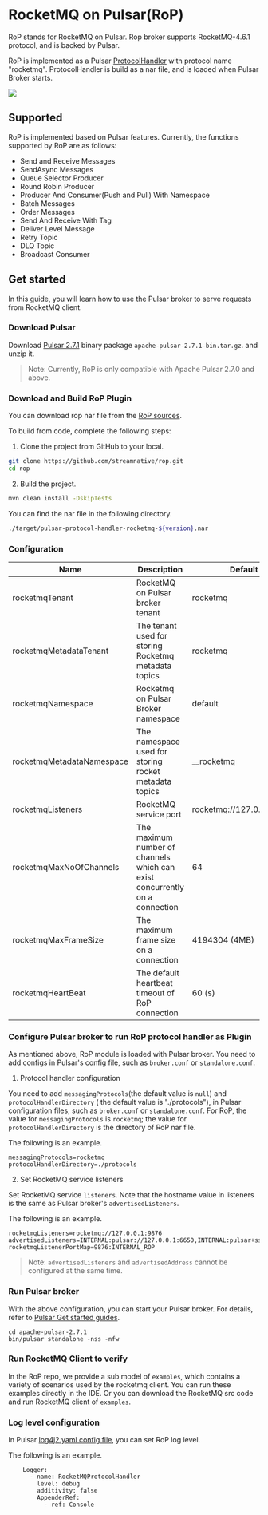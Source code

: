 # RocketMQ on Pulsar(RoP)

RoP stands for RocketMQ on Pulsar. Rop broker supports RocketMQ-4.6.1 protocol, and is backed by
Pulsar.

RoP is implemented as a
Pulsar [ProtocolHandler](https://github.com/apache/pulsar/blob/master/pulsar-broker/src/main/java/org/apache/pulsar/broker/protocol/ProtocolHandler.java)
with protocol name "rocketmq". ProtocolHandler is build as a nar file, and is loaded when Pulsar
Broker starts.

![](docs/rop-architecture.png)

## Supported

RoP is implemented based on Pulsar features. Currently, the functions supported by RoP are as
follows:

- Send and Receive Messages
- SendAsync Messages
- Queue Selector Producer
- Round Robin Producer
- Producer And Consumer(Push and Pull) With Namespace
- Batch Messages
- Order Messages
- Send And Receive With Tag
- Deliver Level Message
- Retry Topic
- DLQ Topic
- Broadcast Consumer

## Get started

In this guide, you will learn how to use the Pulsar broker to serve requests from RocketMQ client.

### Download Pulsar

Download [Pulsar 2.7.1](https://github.com/streamnative/pulsar/releases/download/v2.7.1/apache-pulsar-2.7.1-bin.tar.gz)
binary package `apache-pulsar-2.7.1-bin.tar.gz`. and unzip it.

> Note: Currently, RoP is only compatible with Apache Pulsar 2.7.0 and above.

### Download and Build RoP Plugin

You can download rop nar file from the [RoP sources](https://github.com/streamnative/rop).

To build from code, complete the following steps:

1. Clone the project from GitHub to your local.

```bash
git clone https://github.com/streamnative/rop.git
cd rop
```

2. Build the project.

```bash
mvn clean install -DskipTests
```

You can find the nar file in the following directory.

```bash
./target/pulsar-protocol-handler-rocketmq-${version}.nar
```

### Configuration

|Name|Description|Default|
|---|---|---|
rocketmqTenant|RocketMQ on Pulsar broker tenant|rocketmq
rocketmqMetadataTenant|The tenant used for storing Rocketmq metadata topics|rocketmq
rocketmqNamespace|Rocketmq on Pulsar Broker namespace|default
rocketmqMetadataNamespace|The namespace used for storing rocket metadata topics|__rocketmq
rocketmqListeners|RocketMQ service port|rocketmq://127.0.0.1:9876
rocketmqMaxNoOfChannels|The maximum number of channels which can exist concurrently on a connection|64
rocketmqMaxFrameSize|The maximum frame size on a connection|4194304 (4MB)
rocketmqHeartBeat|The default heartbeat timeout of RoP connection|60 (s)

### Configure Pulsar broker to run RoP protocol handler as Plugin

As mentioned above, RoP module is loaded with Pulsar broker. You need to add configs in Pulsar's
config file, such as `broker.conf` or `standalone.conf`.

1. Protocol handler configuration

You need to add `messagingProtocols`(the default value is `null`) and  `protocolHandlerDirectory` (
the default value is "./protocols"), in Pulsar configuration files, such as `broker.conf`
or `standalone.conf`. For RoP, the value for `messagingProtocols` is `rocketmq`; the value
for `protocolHandlerDirectory` is the directory of RoP nar file.

The following is an example.

```access transformers
messagingProtocols=rocketmq
protocolHandlerDirectory=./protocols
```

2. Set RocketMQ service listeners

Set RocketMQ service `listeners`. Note that the hostname value in listeners is the same as Pulsar
broker's `advertisedListeners`.

The following is an example.

```
rocketmqListeners=rocketmq://127.0.0.1:9876
advertisedListeners=INTERNAL:pulsar://127.0.0.1:6650,INTERNAL:pulsar+ssl://127.0.0.1:6651,INTERNAL_ROP:pulsar://127.0.0.1:9876,INTERNAL_ROP:pulsar+ssl://127.0.0.1:9896
rocketmqListenerPortMap=9876:INTERNAL_ROP
```

> Note: `advertisedListeners` and `advertisedAddress` cannot be configured at the same time.

### Run Pulsar broker

With the above configuration, you can start your Pulsar broker. For details, refer
to [Pulsar Get started guides](http://pulsar.apache.org/docs/en/standalone/).

```access transformers
cd apache-pulsar-2.7.1
bin/pulsar standalone -nss -nfw
```

### Run RocketMQ Client to verify

In the RoP repo, we provide a sub model of `examples`, which contains a variety of scenarios used by
the rocketmq client. You can run these examples directly in the IDE. Or you can download the
RocketMQ src code and run RocketMQ client of `examples`.

### Log level configuration

In Pulsar [log4j2.yaml config file](https://github.com/apache/pulsar/blob/master/conf/log4j2.yaml),
you can set RoP log level.

The following is an example.

```
    Logger:
      - name: RocketMQProtocolHandler
        level: debug
        additivity: false
        AppenderRef:
          - ref: Console
```

